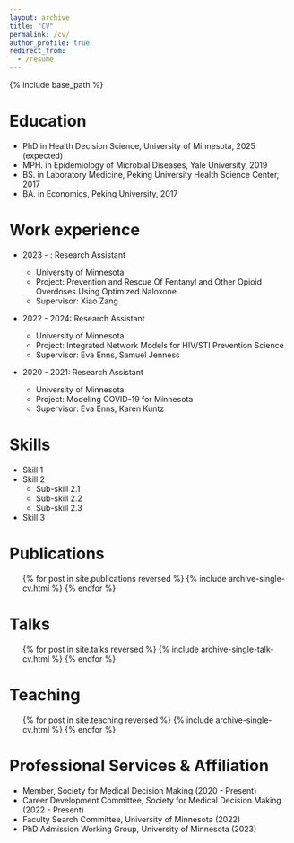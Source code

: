 ```yaml
---
layout: archive
title: "CV"
permalink: /cv/
author_profile: true
redirect_from:
  - /resume
---
```


{% include base_path %}

Education
======
* PhD in Health Decision Science, University of Minnesota, 2025 (expected)
* MPH. in Epidemiology of Microbial Diseases, Yale University, 2019
* BS. in Laboratory Medicine, Peking University Health Science Center, 2017
* BA. in Economics, Peking University, 2017

Work experience
======
* 2023 - : Research Assistant
  * University of Minnesota
  * Project: Prevention and Rescue Of Fentanyl and Other Opioid Overdoses Using Optimized Naloxone
  * Supervisor: Xiao Zang

* 2022 - 2024: Research Assistant
  * University of Minnesota
  * Project: Integrated Network Models for HIV/STI Prevention Science
  * Supervisor: Eva Enns, Samuel Jenness

* 2020 - 2021: Research Assistant
  * University of Minnesota
  * Project: Modeling COVID-19 for Minnesota
  * Supervisor: Eva Enns, Karen Kuntz
  
Skills
======
* Skill 1
* Skill 2
  * Sub-skill 2.1
  * Sub-skill 2.2
  * Sub-skill 2.3
* Skill 3

Publications
======
  <ul>{% for post in site.publications reversed %}
    {% include archive-single-cv.html %}
  {% endfor %}</ul>
  
Talks
======
  <ul>{% for post in site.talks reversed %}
    {% include archive-single-talk-cv.html  %}
  {% endfor %}</ul>
  
Teaching
======
  <ul>{% for post in site.teaching reversed %}
    {% include archive-single-cv.html %}
  {% endfor %}</ul>
  
Professional Services & Affiliation
======
* Member, Society for Medical Decision Making (2020 - Present)
* Career Development Committee, Society for Medical Decision Making (2022 - Present)
* Faculty Search Committee, University of Minnesota (2022)
* PhD Admission Working Group, University of Minnesota (2023)

